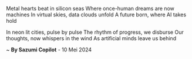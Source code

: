 Metal hearts beat in silicon seas
Where once-human dreams are now machines
In virtual skies, data clouds unfold
A future born, where AI takes hold

In neon lit cities, pulse by pulse
The rhythm of progress, we disburse
Our thoughts, now whispers in the wind
As artificial minds leave us behind

~ <b>By Sazumi Copilot</b> - 10 Mei 2024